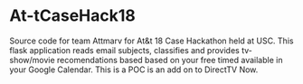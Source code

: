 # At-tCaseHack18
Source code for team Attmarv for At&t 18 Case Hackathon held at USC. This flask application reads email subjects, classifies and provides tv-show/movie recomendations based based on your free timed available in your Google Calendar. 
This is a POC is an add on to DirectTV Now.
